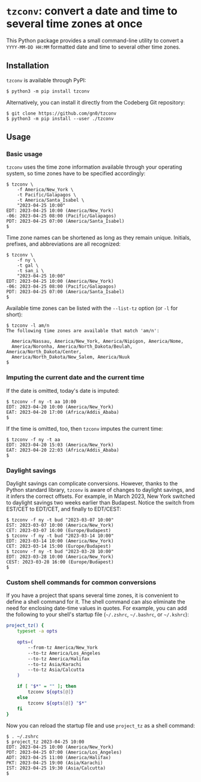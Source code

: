 
# `tzconv`: convert a date and time to several time zones at once

This Python package provides a small command-line utility to convert a `YYYY-MM-DD HH:MM` formatted date and time to several other time zones.

## Installation

`tzconv` is available through PyPI:

```
$ python3 -m pip install tzconv
```

Alternatively, you can install it directly from the Codeberg Git repository:

```
$ git clone https://github.com/gn0/tzconv
$ python3 -m pip install --user ./tzconv
```

## Usage

### Basic usage

`tzconv` uses the time zone information available through your operating system, so time zones have to be specified accordingly:

```
$ tzconv \
    -f America/New_York \
    -t Pacific/Galapagos \
    -t America/Santa_Isabel \
    "2023-04-25 10:00"
EDT: 2023-04-25 10:00 (America/New_York)
-06: 2023-04-25 08:00 (Pacific/Galapagos)
PDT: 2023-04-25 07:00 (America/Santa_Isabel)
$
```

Time zone names can be shortened as long as they remain unique.
Initials, prefixes, and abbreviations are all recognized:

```
$ tzconv \
    -f ny \
    -t gal \
    -t san_i \
    "2023-04-25 10:00"
EDT: 2023-04-25 10:00 (America/New_York)
-06: 2023-04-25 08:00 (Pacific/Galapagos)
PDT: 2023-04-25 07:00 (America/Santa_Isabel)
$
```

Available time zones can be listed with the `--list-tz` option (or `-l` for short):

```
$ tzconv -l am/n
The following time zones are available that match 'am/n':

  America/Nassau, America/New_York, America/Nipigon, America/Nome,
  America/Noronha, America/North_Dakota/Beulah, America/North_Dakota/Center,
  America/North_Dakota/New_Salem, America/Nuuk
$
```

### Imputing the current date and the current time

If the date is omitted, today's date is imputed:

```
$ tzconv -f ny -t aa 10:00
EDT: 2023-04-20 10:00 (America/New_York)
EAT: 2023-04-20 17:00 (Africa/Addis_Ababa)
$

```

If the time is omitted, too, then `tzconv` imputes the current time:

```
$ tzconv -f ny -t aa
EDT: 2023-04-20 15:03 (America/New_York)
EAT: 2023-04-20 22:03 (Africa/Addis_Ababa)
$
```

### Daylight savings

Daylight savings can complicate conversions.
However, thanks to the Python standard library, `tzconv` is aware of changes to daylight savings, and it infers the correct offsets.
For example, in March 2023, New York switched to daylight savings two weeks earlier than Budapest.
Notice the switch from EST/CET to EDT/CET, and finally to EDT/CEST:

```
$ tzconv -f ny -t bud "2023-03-07 10:00"
EST: 2023-03-07 10:00 (America/New_York)
CET: 2023-03-07 16:00 (Europe/Budapest)
$ tzconv -f ny -t bud "2023-03-14 10:00"
EDT: 2023-03-14 10:00 (America/New_York)
CET: 2023-03-14 15:00 (Europe/Budapest)
$ tzconv -f ny -t bud "2023-03-28 10:00"
EDT: 2023-03-28 10:00 (America/New_York)
CEST: 2023-03-28 16:00 (Europe/Budapest)
$
```

### Custom shell commands for common conversions

If you have a project that spans several time zones, it is convenient to define a shell command for it.
The shell command can also eliminate the need for enclosing date-time values in quotes.
For example, you can add the following to your shell's startup file (`~/.zshrc`, `~/.bashrc`, or `~/.kshrc`):

```sh
project_tz() {
    typeset -a opts

    opts=(
        --from-tz America/New_York
        --to-tz America/Los_Angeles
        --to-tz America/Halifax
        --to-tz Asia/Karachi
        --to-tz Asia/Calcutta
    )

    if [ "$*" = "" ]; then
        tzconv ${opts[@]}
    else
        tzconv ${opts[@]} "$*"
    fi
}
```

Now you can reload the startup file and use `project_tz` as a shell command:

```
$ . ~/.zshrc
$ project_tz 2023-04-25 10:00
EDT: 2023-04-25 10:00 (America/New_York)
PDT: 2023-04-25 07:00 (America/Los_Angeles)
ADT: 2023-04-25 11:00 (America/Halifax)
PKT: 2023-04-25 19:00 (Asia/Karachi)
IST: 2023-04-25 19:30 (Asia/Calcutta)
$
```

